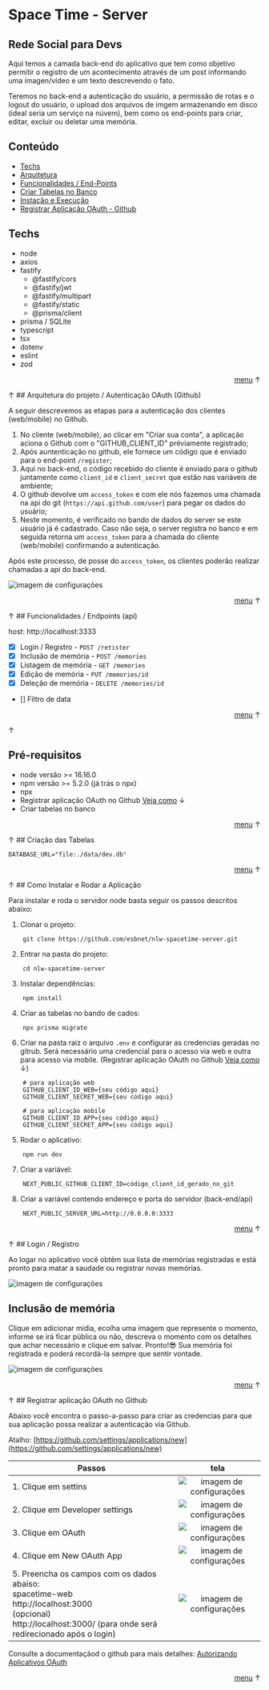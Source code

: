 # Space Time - Server
## Rede Social para Devs

Aqui temos a camada back-end do aplicativo que tem como objetivo permitir o registro de um acontecimento através de um post informando uma imagen/vídeo e um texto descrevendo o fato.

Teremos no back-end a autenticação do usuário, a permissão de rotas e o logout do usuário, o upload dos arquivos de imgem armazenando em disco (ideal seria um serviço na núvem), bem como os end-points para criar, editar, excluir ou deletar uma memória.
## Conteúdo
<a id="menu"></a>
- [Techs](#techs)
- [Arquitetura](#arch)
- [Funcionalidades / End-Points](#features)
- [Criar Tabelas no Banco](#database)
- [Instação e Execução](#install)
- [Registrar Aplicação OAuth - Github ](#registroGithub)

<a id="techs"></a>
## Techs 
- node
- axios
- fastify
  - @fastify/cors
  - @fastify/jwt
  - @fastify/multipart
  - @fastify/static
  - @prisma/client
- prisma / SQLite
- typescript
- tsx
- dotenv
- eslint
- zod

<p style="text-align:right"><a href="#menu">menu</a> &uarr;</p> &uarr;
<a id="arch"></a>
## Arquitetura do projeto / Autenticação OAuth (Github)

A seguir descrevemos as etapas para a autenticação dos clientes (web/mobile) no Github.

1. No cliente (web/mobile), ao clicar em "Criar sua conta", a aplicação aciona o Github com o "GITHUB_CLIENT_ID" préviamente registrado;
2. Após auntenticação no github, ele fornece um código que é enviado para o end-point `/register`;
3. Aqui no back-end, o código recebido do cliente é enviado para o github juntamente como `client_id` e `client_secret` que estão nas variáveis de ambiente;
4. O github devolve um `access_token` e com ele nós fazemos uma chamada na api do git (`https://api.github.com/user`) para pegar os dados do usuário;
5. Neste momento, é verificado no bando de dados do server se este usuário já é cadastrado. Caso não seja, o server registra no banco e em seguida retorna um `access_token` para a chamada do cliente (web/mobile) confirmando a autenticação.

Após este processo, de posse do `access_token`, os clientes poderão realizar chamadas a api do back-end.

![imagem de configurações](./src/doc/arch-back.png)

<p style="text-align:right"><a href="#menu">menu</a> &uarr;</p> &uarr;
<a id="features"></a> 
## Funcionalidades / Endpoints (api)

host:  http://localhost:3333
- [x] Login / Registro - `POST /retister`
- [x] Inclusão de memória - `POST /memories`
- [x] Listagem de memória - `GET /memories`
- [x] Edição de memória - `PUT /memories/id` 
- [x] Deleção de memória - `DELETE /memories/id`
- [] Filtro de data

<p style="text-align:right"><a href="#menu">menu</a> &uarr;</p> &uarr;
<a id="requisitos"></a>

## Pré-requisitos
- node versão >= 16.16.0
- npm versão >= 5.2.0 (já trás o npx)
- npx
- Registrar aplicação OAuth no Github [Veja como](#registroGithub) &darr;
- Criar tabelas no banco

<p style="text-align:right"><a href="#menu">menu</a> &uarr;</p> &uarr;
<a id="database"></a>
## Criação das Tabelas

```
DATABASE_URL="file:./data/dev.db"
```
<p style="text-align:right"><a href="#menu">menu</a> &uarr;</p> &uarr;
<a id="install"></a>
## Como Instalar e Rodar a Aplicação

Para instalar e roda o servidor node basta seguir os passos descritos abaixo:
1. Clonar o projeto: 
```
    git clone https://github.com/esbnet/nlw-spacetime-server.git
```
2. Entrar na pasta do projeto:  
```
    cd nlw-spacetime-server
```
3. Instalar dependências: 
```
    npm install
```
4. Criar as tabelas no bando de cados: 
```
    npx prisma migrate
```
6. Criar na pasta raiz o arquivo `.env` e configurar as credencias geradas no gitrub. Será necessário uma credencial para o acesso via web e outra para acesso via mobile. (Registrar aplicação OAuth no Github [Veja como](#registroGithub) &darr;)
```
    # para aplicação web
    GITHUB_CLIENT_ID_WEB={seu código aqui}
    GITHUB_CLIENT_SECRET_WEB={seu código aqui}

    # para aplicação mobile
    GITHUB_CLIENT_ID_APP={seu código aqui}
    GITHUB_CLIENT_SECRET_APP={seu código aqui}

```
5. Rodar o aplicativo: 
```
    npm run dev
```
7. Criar a variável: 
```
    NEXT_PUBLIC_GITHUB_CLIENT_ID=código_client_id_gerado_no_git
```
8. Criar a variável contendo endereço e porta do servidor (back-end/api)
```
    NEXT_PUBLIC_SERVER_URL=http://0.0.0.0:3333
```
<p style="text-align:right"><a href="#menu">menu</a> &uarr;</p> &uarr;
<a id="Registrar"></a>
## Login / Registro

Ao logar no aplicativo você obtêm sua lista de memórias registradas e está pronto para matar a saudade ou registrar novas memórias.

![imagem de configurações](./src/doc/logado.png)


## Inclusão de memória

Clique em adicionar mídia, ecolha uma imagem que represente o momento, informe se irá ficar pública ou não, descreva o momento com os detalhes que achar necessário e clique em salvar. Pronto!😎 Sua memória foi registrada e poderá recordá-la sempre que sentir vontade.

![imagem de configurações](./src/doc/new_app.png)

<p style="text-align:right"><a href="#menu">menu</a> &uarr;</p> &uarr;
<a id="registroGithub"></a>
## Registrar aplicação OAuth no Github 

Abaixo você encontra o passo-a-passo para criar as credencias para que sua aplicação possa realizar a autenticação via Github.

Atalho:
[https://github.com/settings/applications/new](https://github.com/settings/applications/new)

| Passos      |tela        |
| ----------- |:-------------:|
| 1. Clique em settins|![imagem de configurações](./src/doc/settins.png)|
| 2. Clique em Developer settings|![imagem de configurações](./src/doc/dev_settins.png)|
| 3. Clique em OAuth|![imagem de configurações](./src/doc/OAuth.png)|
| 4. Clique em New OAuth App|![imagem de configurações](./src/doc/new_app.png)|
| 5. Preencha os campos com os dados abaiso: <br>spacetime-web<br>http://localhost:3000<br>(opcional)<br>http://localhost:3000/ (para onde será redirecionado após o login)|![imagem de configurações](./src/doc/OAuthAplication.png)|

Consulte a documentaçãod o github para mais detalhes:
[Autorizando Aplicativos OAuth](https://docs.github.com/pt/apps/oauth-apps/building-oauth-apps/authorizing-oauth-apps)

<p style="text-align:right"><a href="#menu">menu</a> &uarr;</p> 
